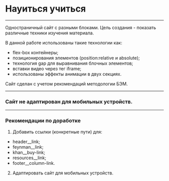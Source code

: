 # Науиться учиться

------

Одностраничный сайт с разными блоками.
Цель создания - показать различные техники изучения материала.

В данной работе использованы такие технологии как:
* flex-box контейнеры;
* позиционирования элементов (position:relative и absolute);
* технология gap для выравнивания блочных элементов;
* вставки видео через тег iframe;
* использованы эффекты анимации в двух секциях.

Сайт сделан с учетом рекомендаций методологии БЭМ.

------

### Сайт не адаптирован для мобильных устройств.

------

### Рекомендации по доработке

1. Добавить ссылки (конкретные пути) для:
* header__link;
* feynman__link;
* khan__buy-link;
* resources__link;
* footer__column-link.
2. Адаптировать сайт для мобильных устройств.
